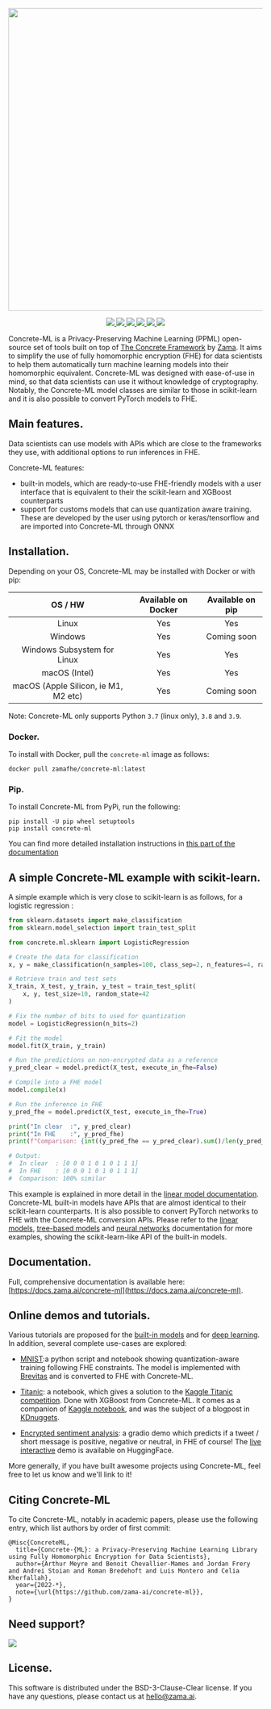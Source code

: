 <p align="center">
<!-- product name logo -->
  <img width=600 src="https://user-images.githubusercontent.com/5758427/188829741-8503b6c3-98ca-4285-9955-455508f50863.png">
</p>
<p align="center">
<!-- Version badge using shields.io -->
  <a href="https://github.com/zama-ai/concrete-ml/releases">
    <img src="https://img.shields.io/github/v/release/zama-ai/concrete-ml?style=flat-square">
  </a>
<!-- Link to docs badge using shields.io -->
  <a href="https://docs.zama.ai/concrete-ml">
    <img src="https://img.shields.io/badge/read-documentation-yellow?style=flat-square">
  </a>
<!-- Link to tutorials badge using shields.io -->
  <a href="https://github.com/zama-ai/concrete-ml/tree/release/0.5.x/docs/advanced_examples">
    <img src="https://img.shields.io/badge/tutorials-and%20demos-orange?style=flat-square">
  </a>
<!-- Community forum badge using shields.io -->
  <a href="https://community.zama.ai/c/concrete-ml">
    <img src="https://img.shields.io/badge/community%20forum-online-brightgreen?style=flat-square">
  </a>
<!-- Open source badge using shields.io -->
  <a href="https://docs.zama.ai/concrete-ml/developer-guide/contributing">
    <img src="https://img.shields.io/badge/we're%20open%20source-contributing.md-blue?style=flat-square">
  </a>
<!-- Follow on twitter badge using shields.io -->
  <a href="https://twitter.com/zama_fhe">
    <img src="https://img.shields.io/twitter/follow/zama_fhe?color=blue&style=flat-square">
  </a>
</p>

Concrete-ML is a Privacy-Preserving Machine Learning (PPML) open-source set of tools built on top of [The Concrete Framework](https://github.com/zama-ai/concrete) by [Zama](https://github.com/zama-ai). It aims to simplify the use of fully homomorphic encryption (FHE) for data scientists to help them automatically turn machine learning models into their homomorphic equivalent. Concrete-ML was designed with ease-of-use in mind, so that data scientists can use it without knowledge of cryptography. Notably, the Concrete-ML model classes are similar to those in scikit-learn and it is also possible to convert PyTorch models to FHE.

## Main features.

Data scientists can use models with APIs which are close to the frameworks they use, with additional options to run inferences in FHE.

Concrete-ML features:

- built-in models, which are ready-to-use FHE-friendly models with a user interface that is equivalent to their the scikit-learn and XGBoost counterparts
- support for customs models that can use quantization aware training. These are developed by the user using pytorch or keras/tensorflow and are imported into Concrete-ML through ONNX

## Installation.

Depending on your OS, Concrete-ML may be installed with Docker or with pip:

|               OS / HW                | Available on Docker | Available on pip |
| :----------------------------------: | :-----------------: | :--------------: |
|                Linux                 |         Yes         |       Yes        |
|               Windows                |         Yes         |   Coming soon    |
|     Windows Subsystem for Linux      |         Yes         |       Yes        |
|            macOS (Intel)             |         Yes         |       Yes        |
| macOS (Apple Silicon, ie M1, M2 etc) |         Yes         |   Coming soon    |

Note: Concrete-ML only supports Python `3.7` (linux only), `3.8` and `3.9`.

### Docker.

To install with Docker, pull the `concrete-ml` image as follows:

`docker pull zamafhe/concrete-ml:latest`

### Pip.

To install Concrete-ML from PyPi, run the following:

```
pip install -U pip wheel setuptools
pip install concrete-ml
```

You can find more detailed installation instructions in [this part of the documentation](docs/getting-started/pip_installing.md)

## A simple Concrete-ML example with scikit-learn.

A simple example which is very close to scikit-learn is as follows, for a logistic regression :

```python
from sklearn.datasets import make_classification
from sklearn.model_selection import train_test_split

from concrete.ml.sklearn import LogisticRegression

# Create the data for classification
x, y = make_classification(n_samples=100, class_sep=2, n_features=4, random_state=42)

# Retrieve train and test sets
X_train, X_test, y_train, y_test = train_test_split(
    x, y, test_size=10, random_state=42
)

# Fix the number of bits to used for quantization 
model = LogisticRegression(n_bits=2)

# Fit the model
model.fit(X_train, y_train)

# Run the predictions on non-encrypted data as a reference
y_pred_clear = model.predict(X_test, execute_in_fhe=False)

# Compile into a FHE model
model.compile(x)

# Run the inference in FHE
y_pred_fhe = model.predict(X_test, execute_in_fhe=True)

print("In clear  :", y_pred_clear)
print("In FHE    :", y_pred_fhe)
print(f"Comparison: {int((y_pred_fhe == y_pred_clear).sum()/len(y_pred_fhe)*100)}% similar")

# Output:
#  In clear  : [0 0 0 1 0 1 0 1 1 1]
#  In FHE    : [0 0 0 1 0 1 0 1 1 1]
#  Comparison: 100% similar
```

This example is explained in more detail in the [linear model documentation](docs/built-in-models/linear.md). Concrete-ML built-in models
have APIs that are almost identical to their scikit-learn counterparts. It is also possible to convert PyTorch networks to FHE with the Concrete-ML conversion APIs. Please refer to the [linear models](docs/built-in-models/linear.md), [tree-based models](docs/built-in-models/tree.md) and [neural networks](docs/built-in-models/neural-networks.md) documentation for more examples, showing the scikit-learn-like API of the built-in
models.

## Documentation.

Full, comprehensive documentation is available here: [https://docs.zama.ai/concrete-ml](https://docs.zama.ai/concrete-ml).

## Online demos and tutorials.

Various tutorials are proposed for the [built-in models](docs/built-in-models/ml_examples.md) and for [deep learning](docs/deep-learning/examples.md). In addition, several complete use-cases are explored:

- [MNIST](use_case_examples/mnist):a python script and notebook showing quantization-aware training following FHE constraints. The model is implemented with [Brevitas](https://github.com/Xilinx/brevitas) and is converted to FHE with Concrete-ML.

- [Titanic](use_case_examples/titanic/KaggleTitanic.ipynb): a notebook, which gives a solution to the [Kaggle Titanic competition](https://www.kaggle.com/c/titanic/). Done with XGBoost from Concrete-ML. It comes as a companion of [Kaggle notebook](https://www.kaggle.com/code/concretemlteam/titanic-with-privacy-preserving-machine-learning), and was the subject of a blogpost in [KDnuggets](https://www.kdnuggets.com/2022/08/machine-learning-encrypted-data.html).

- [Encrypted sentiment analysis](use_case_examples/encrypted_sentiment_analysis): a gradio demo which predicts if a tweet / short message is positive, negative or neutral, in FHE of course! The [live interactive](https://huggingface.co/spaces/zama-fhe/encrypted_sentiment_analysis) demo is available on HuggingFace.

More generally, if you have built awesome projects using Concrete-ML, feel free to let us know and we'll link to it!

## Citing Concrete-ML

To cite Concrete-ML, notably in academic papers, please use the following entry, which list authors by order of first commit:

```text
@Misc{ConcreteML,
  title={Concrete-{ML}: a Privacy-Preserving Machine Learning Library using Fully Homomorphic Encryption for Data Scientists},
  author={Arthur Meyre and Benoit Chevallier-Mames and Jordan Frery and Andrei Stoian and Roman Bredehoft and Luis Montero and Celia Kherfallah},
  year={2022-*},
  note={\url{https://github.com/zama-ai/concrete-ml}},
}
```

## Need support?

<a target="_blank" href="https://community.zama.ai">
  <img src="https://user-images.githubusercontent.com/5758427/191792238-b132e413-05f9-4fee-bee3-1371f3d81c28.png">
</a>

## License.

This software is distributed under the BSD-3-Clause-Clear license. If you have any questions, please contact us at hello@zama.ai.
